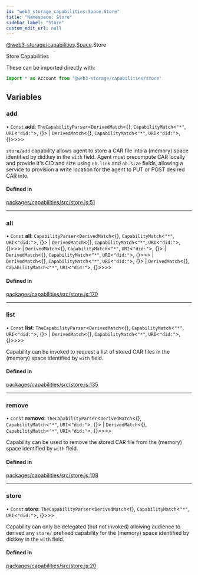 ```yaml
---
id: "web3_storage_capabilities.Space.Store"
title: "Namespace: Store"
sidebar_label: "Store"
custom_edit_url: null
---
```


[@web3-storage/capabilities](../modules/web3_storage_capabilities.md).[Space](web3_storage_capabilities.Space.md).Store

Store Capabilities

These can be imported directly with:
```js
import * as Account from '@web3-storage/capabilities/store'
```

## Variables

### add

• `Const` **add**: `TheCapabilityParser`<`DerivedMatch`<{}, `CapabilityMatch`<``"*"``, `URI`<``"did:"``\>, {}\> \| `DerivedMatch`<{}, `CapabilityMatch`<``"*"``, `URI`<``"did:"``\>, {}\>\>\>\>

`store/add` capability allows agent to store a CAR file into a (memory) space
identified by did:key in the `with` field. Agent must precompute CAR locally
and provide it's CID and size using `nb.link` and `nb.size` fields, allowing
a service to provision a write location for the agent to PUT or POST desired
CAR into.

#### Defined in

[packages/capabilities/src/store.js:51](https://github.com/web3-storage/w3-protocol/blob/f7a9871/packages/capabilities/src/store.js#L51)

___

### all

• `Const` **all**: `CapabilityParser`<`DerivedMatch`<{}, `CapabilityMatch`<``"*"``, `URI`<``"did:"``\>, {}\> \| `DerivedMatch`<{}, `CapabilityMatch`<``"*"``, `URI`<``"did:"``\>, {}\>\>\> \| `DerivedMatch`<{}, `CapabilityMatch`<``"*"``, `URI`<``"did:"``\>, {}\> \| `DerivedMatch`<{}, `CapabilityMatch`<``"*"``, `URI`<``"did:"``\>, {}\>\>\> \| `DerivedMatch`<{}, `CapabilityMatch`<``"*"``, `URI`<``"did:"``\>, {}\> \| `DerivedMatch`<{}, `CapabilityMatch`<``"*"``, `URI`<``"did:"``\>, {}\>\>\>\>

#### Defined in

[packages/capabilities/src/store.js:170](https://github.com/web3-storage/w3-protocol/blob/f7a9871/packages/capabilities/src/store.js#L170)

___

### list

• `Const` **list**: `TheCapabilityParser`<`DerivedMatch`<{}, `CapabilityMatch`<``"*"``, `URI`<``"did:"``\>, {}\> \| `DerivedMatch`<{}, `CapabilityMatch`<``"*"``, `URI`<``"did:"``\>, {}\>\>\>\>

Capability can be invoked to request a list of stored CAR files in the
(memory) space identified by `with` field.

#### Defined in

[packages/capabilities/src/store.js:135](https://github.com/web3-storage/w3-protocol/blob/f7a9871/packages/capabilities/src/store.js#L135)

___

### remove

• `Const` **remove**: `TheCapabilityParser`<`DerivedMatch`<{}, `CapabilityMatch`<``"*"``, `URI`<``"did:"``\>, {}\> \| `DerivedMatch`<{}, `CapabilityMatch`<``"*"``, `URI`<``"did:"``\>, {}\>\>\>\>

Capability can be used to remove the stored CAR file from the (memory)
space identified by `with` field.

#### Defined in

[packages/capabilities/src/store.js:108](https://github.com/web3-storage/w3-protocol/blob/f7a9871/packages/capabilities/src/store.js#L108)

___

### store

• `Const` **store**: `TheCapabilityParser`<`DerivedMatch`<{}, `CapabilityMatch`<``"*"``, `URI`<``"did:"``\>, {}\>\>\>

Capability can only be delegated (but not invoked) allowing audience to
derived any `store/` prefixed capability for the (memory) space identified
by did:key in the `with` field.

#### Defined in

[packages/capabilities/src/store.js:20](https://github.com/web3-storage/w3-protocol/blob/f7a9871/packages/capabilities/src/store.js#L20)
